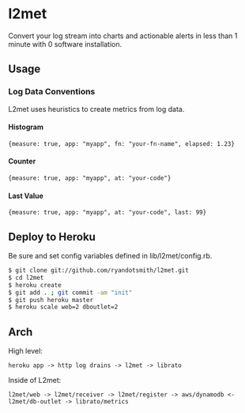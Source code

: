 # l2met

Convert your log stream into charts and actionable alerts in less than 1 minute
with 0 software installation.

## Usage

### Log Data Conventions

L2met uses heuristics to create metrics from log data.

#### Histogram

```
{measure: true, app: "myapp", fn: "your-fn-name", elapsed: 1.23}
```

#### Counter

```
{measure: true, app: "myapp", at: "your-code"}
```

#### Last Value

```
{measure: true, app: "myapp", at: "your-code", last: 99}
```

## Deploy to Heroku

Be sure and set config variables defined in lib/l2met/config.rb.

```bash
$ git clone git://github.com/ryandotsmith/l2met.git
$ cd l2met
$ heroku create
$ git add . ; git commit -am "init"
$ git push heroku master
$ heroku scale web=2 dboutlet=2
```

## Arch

High level:

```
heroku app -> http log drains -> l2met -> librato
```

Inside of L2met:

```
l2met/web -> l2met/receiver -> l2met/register -> aws/dynamodb <- l2met/db-outlet -> librato/metrics
```
